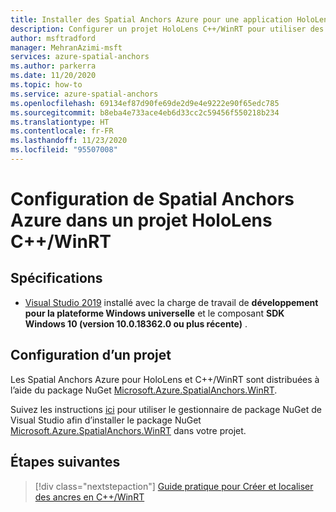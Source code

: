 ```yaml
---
title: Installer des Spatial Anchors Azure pour une application HoloLens C++/WinRT
description: Configurer un projet HoloLens C++/WinRT pour utiliser des Spatial Anchors Azure
author: msftradford
manager: MehranAzimi-msft
services: azure-spatial-anchors
ms.author: parkerra
ms.date: 11/20/2020
ms.topic: how-to
ms.service: azure-spatial-anchors
ms.openlocfilehash: 69134ef87d90fe69de2d9e4e9222e90f65edc785
ms.sourcegitcommit: b8eba4e733ace4eb6d33cc2c59456f550218b234
ms.translationtype: HT
ms.contentlocale: fr-FR
ms.lasthandoff: 11/23/2020
ms.locfileid: "95507008"
---
```

# <a name="configuring-azure-spatial-anchors-in-a-cwinrt-hololens-project"></a>Configuration de Spatial Anchors Azure dans un projet HoloLens C++/WinRT

## <a name="requirements"></a>Spécifications

* [Visual Studio 2019](https://www.visualstudio.com/downloads/) installé avec la charge de travail de **développement pour la plateforme Windows universelle** et le composant **SDK Windows 10 (version 10.0.18362.0 ou plus récente)** .

## <a name="configuring-a-project"></a>Configuration d’un projet

Les Spatial Anchors Azure pour HoloLens et C++/WinRT sont distribuées à l’aide du package NuGet [Microsoft.Azure.SpatialAnchors.WinRT](https://www.nuget.org/packages/Microsoft.Azure.SpatialAnchors.WinRT/).

Suivez les instructions [ici](/nuget/consume-packages/install-use-packages-visual-studio) pour utiliser le gestionnaire de package NuGet de Visual Studio afin d’installer le package NuGet [Microsoft.Azure.SpatialAnchors.WinRT](https://www.nuget.org/packages/Microsoft.Azure.SpatialAnchors.WinRT/) dans votre projet.

## <a name="next-steps"></a>Étapes suivantes

> [!div class="nextstepaction"]
> [Guide pratique pour Créer et localiser des ancres en C++/WinRT](./create-locate-anchors-cpp-winrt.md)